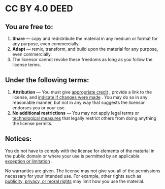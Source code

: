 # CC BY 4.0 DEED

## You are free to:

1.  **Share** — copy and redistribute the material in any medium or format for any purpose, even commercially.
2.  **Adapt** — remix, transform, and build upon the material for any purpose, even commercially.
3.  The licensor cannot revoke these freedoms as long as you follow the license terms.

## Under the following terms:

1.  **Attribution** — You must give [appropriate credit](https://creativecommons.org/licenses/by/4.0/?ref=chooser-v1#ref-appropriate-credit) , provide a link to the license, and [indicate if changes were made](https://creativecommons.org/licenses/by/4.0/?ref=chooser-v1#ref-indicate-changes) . You may do so in any reasonable manner, but not in any way that suggests the licensor endorses you or your use.
2.  **No additional restrictions** — You may not apply legal terms or [technological measures](https://creativecommons.org/licenses/by/4.0/?ref=chooser-v1#ref-technological-measures) that legally restrict others from doing anything the license permits.

## Notices:

You do not have to comply with the license for elements of the material in the public domain or where your use is permitted by an applicable [exception or limitation](https://creativecommons.org/licenses/by/4.0/?ref=chooser-v1#ref-exception-or-limitation) .

No warranties are given. The license may not give you all of the permissions necessary for your intended use. For example, other rights such as [publicity, privacy, or moral rights](https://creativecommons.org/licenses/by/4.0/?ref=chooser-v1#ref-publicity-privacy-or-moral-rights) may limit how you use the material.

